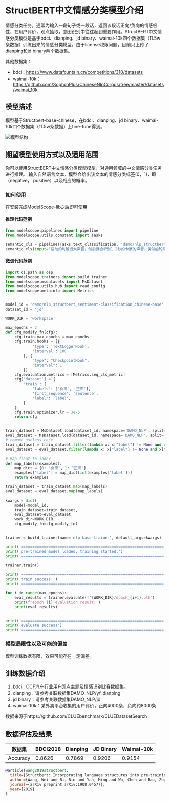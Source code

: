 
# StructBERT中文情感分类模型介绍

情感分类任务，通常为输入一段句子或一段话，返回该段话正向/负向的情感极性，在用户评价，观点抽取，意图识别中往往起到重要作用。StructBERT中文情感分类模型是基于bdci、dianping、jd binary、waimai-10k四个数据集（11.5w条数据）训练出来的情感分类模型。由于license权限问题，目前只上传了dianping和jd binary两个数据集。

其他数据集：
- bdci：https://www.datafountain.cn/competitions/310/datasets
- waimai-10k：https://github.com/SophonPlus/ChineseNlpCorpus/tree/master/datasets/waimai_10k


## 模型描述

模型基于Structbert-base-chinese，在bdci、dianping、jd binary、waimai-10k四个数据集（11.5w条数据）上fine-tune得到。

![模型结构](model.jpg)

## 期望模型使用方式以及适用范围

你可以使用StructBERT中文情感分类模型模型，对通用领域的中文情感分类任务进行推理。
输入自然语言文本，模型会给出该文本的情感分类标签(0，1)，即（negative， positive）以及相应的概率。

### 如何使用
在安装完成ModelScope-lib之后即可使用

#### 推理代码范例
```python
from modelscope.pipelines import pipeline
from modelscope.utils.constant import Tasks

semantic_cls = pipeline(Tasks.text_classification, 'damo/nlp_structbert_sentiment-classification_chinese-base')
semantic_cls(input='启动的时候很大声音，然后就会听到1.2秒的卡察的声音，类似齿轮摩擦的声音')
```

#### 微调代码范例
```python
import os.path as osp
from modelscope.trainers import build_trainer
from modelscope.msdatasets import MsDataset
from modelscope.utils.hub import read_config
from modelscope.metainfo import Metrics


model_id = 'damo/nlp_structbert_sentiment-classification_chinese-base'
dataset_id = 'jd'

WORK_DIR = 'workspace'

max_epochs = 2
def cfg_modify_fn(cfg):
    cfg.train.max_epochs = max_epochs
    cfg.train.hooks = [{
            'type': 'TextLoggerHook',
            'interval': 100
        }, {
            "type": "CheckpointHook",
            "interval": 1
        }]
    cfg.evaluation.metrics = [Metrics.seq_cls_metric]
    cfg['dataset'] = {
        'train': {
            'labels': ['负面', '正面'],
            'first_sequence': 'sentence',
            'label': 'label',
        }
    }
    cfg.train.optimizer.lr = 3e-5
    return cfg


train_dataset = MsDataset.load(dataset_id, namespace='DAMO_NLP', split='train').to_hf_dataset()
eval_dataset = MsDataset.load(dataset_id, namespace='DAMO_NLP', split='validation').to_hf_dataset()
# remove useless case
train_dataset = train_dataset.filter(lambda x: x["label"] != None and x["sentence"] != None)
eval_dataset = eval_dataset.filter(lambda x: x["label"] != None and x["sentence"] != None)

# map float to index
def map_labels(examples):
    map_dict = {0: "负面", 1: "正面"}
    examples['label'] = map_dict[int(examples['label'])]
    return examples

train_dataset = train_dataset.map(map_labels)
eval_dataset = eval_dataset.map(map_labels)

kwargs = dict(
    model=model_id,
    train_dataset=train_dataset,
    eval_dataset=eval_dataset,
    work_dir=WORK_DIR,
    cfg_modify_fn=cfg_modify_fn)


trainer = build_trainer(name='nlp-base-trainer', default_args=kwargs)

print('===============================================================')
print('pre-trained model loaded, training started:')
print('===============================================================')

trainer.train()

print('===============================================================')
print('train success.')
print('===============================================================')

for i in range(max_epochs):
    eval_results = trainer.evaluate(f'{WORK_DIR}/epoch_{i+1}.pth')
    print(f'epoch {i} evaluation result:')
    print(eval_results)


print('===============================================================')
print('evaluate success')
print('===============================================================')
```

### 模型局限性以及可能的偏差
模型训练数据有限，效果可能存在一定偏差。

## 训练数据介绍

1. bdci：CCF汽车行业用户观点主题及情感识别比赛数据集。
2. dianping：请参考关联数据集DAMO_NLP/yf_dianping
3. jd binary：请参考关联数据集DAMO_NLP/jd
4. waimai-10k：某外卖平台收集的用户评价，正向4000条，负向约8000条

数据来源于https://github.com/CLUEbenchmark/CLUEDatasetSearch


## 数据评估及结果

| 数据集   | BDCI2018 | Dianping | JD Binary | Waimai-10k |
| -------- | -------- | -------- | --------- | ---------- |
| Accuracy | 0.8626    | 0.7869    | 0.9206     | 0.9154      |


```bib
@article{wang2019structbert,
  title={Structbert: Incorporating language structures into pre-training for deep language understanding},
  author={Wang, Wei and Bi, Bin and Yan, Ming and Wu, Chen and Bao, Zuyi and Xia, Jiangnan and Peng, Liwei and Si, Luo},
  journal={arXiv preprint arXiv:1908.04577},
  year={2019}
}
```

